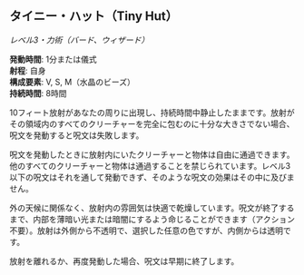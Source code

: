 ## タイニー・ハット（Tiny Hut）
*レベル3・力術（バード、ウィザード）*

**発動時間**: 1分または儀式  
**射程**: 自身  
**構成要素**: V, S, M（水晶のビーズ）  
**持続時間**: 8時間

10フィート放射があなたの周りに出現し、持続時間中静止したままです。放射がその領域内のすべてのクリーチャーを完全に包むのに十分な大きさでない場合、呪文を発動すると呪文は失敗します。

呪文を発動したときに放射内にいたクリーチャーと物体は自由に通過できます。他のすべてのクリーチャーと物体は通過することを禁じられています。レベル3以下の呪文はそれを通して発動できず、そのような呪文の効果はその中に及びません。

外の天候に関係なく、放射内の雰囲気は快適で乾燥しています。呪文が終了するまで、内部を薄暗い光または暗闇にするよう命じることができます（アクション不要）。放射は外側から不透明で、選択した任意の色ですが、内側からは透明です。

放射を離れるか、再度発動した場合、呪文は早期に終了します。